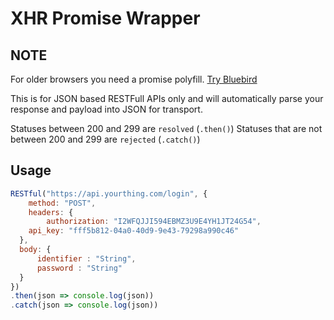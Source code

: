 # XHR Promise Wrapper


NOTE
--
For older browsers you need a promise polyfill. [Try Bluebird](http://bluebirdjs.com/docs/getting-started.html)

This is for JSON based RESTFull APIs only and will automatically parse your response and payload into JSON for transport.

Statuses between 200 and 299 are `resolved` (`.then()`)
Statuses that are not between 200 and 299 are `rejected` (`.catch()`)

Usage
--
```js
RESTful("https://api.yourthing.com/login", {
    method: "POST",
    headers: {
        authorization: "I2WFQJJI594EBMZ3U9E4YH1JT24G54",
    api_key: "fff5b812-04a0-40d9-9e43-79298a990c46"
  },
  body: {
      identifier : "String",
      password : "String" 
  }
})
.then(json => console.log(json))
.catch(json => console.log(json))
```
